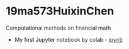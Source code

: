 # 19ma573HuixinChen
Computational methods on financial math

- My first Jupyter notebook by colab - [ipynb](src/first_notebook_v01.ipynb)
